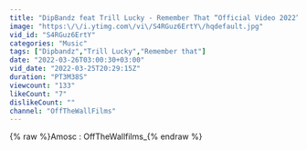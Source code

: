 ```yaml
---
title: "DipBandz feat Trill Lucky - Remember That “Official Video 2022”"
image: "https:\/\/i.ytimg.com\/vi\/S4RGuz6ErtY\/hqdefault.jpg"
vid_id: "S4RGuz6ErtY"
categories: "Music"
tags: ["Dipbandz","Trill Lucky","Remember that"]
date: "2022-03-26T03:00:30+03:00"
vid_date: "2022-03-25T20:29:15Z"
duration: "PT3M38S"
viewcount: "133"
likeCount: "7"
dislikeCount: ""
channel: "OffTheWallFilms"
---
```

{% raw %}Amosc : OffTheWallfilms_{% endraw %}
